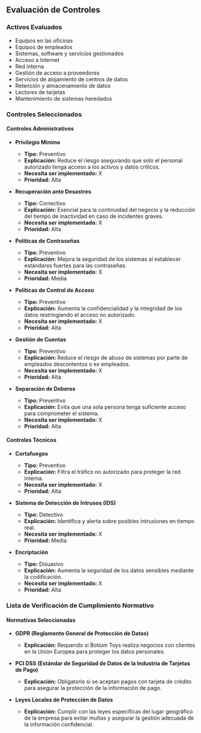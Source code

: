 ## Evaluación de Controles

### Activos Evaluados

- Equipos en las oficinas
- Equipos de empleados
- Sistemas, software y servicios gestionados
- Acceso a Internet
- Red interna
- Gestión de acceso a proveedores
- Servicios de alojamiento de centros de datos
- Retención y almacenamiento de datos
- Lectores de tarjetas
- Mantenimiento de sistemas heredados

### Controles Seleccionados

#### Controles Administrativos

- **Privilegio Mínimo**
  - **Tipo:** Preventivo
  - **Explicación:** Reduce el riesgo asegurando que solo el personal autorizado tenga acceso a los activos y datos críticos.
  - **Necesita ser implementado:** X
  - **Prioridad:** Alta

- **Recuperación ante Desastres**
  - **Tipo:** Correctivo
  - **Explicación:** Esencial para la continuidad del negocio y la reducción del tiempo de inactividad en caso de incidentes graves.
  - **Necesita ser implementado:** X
  - **Prioridad:** Alta

- **Políticas de Contraseñas**
  - **Tipo:** Preventivo
  - **Explicación:** Mejora la seguridad de los sistemas al establecer estándares fuertes para las contraseñas.
  - **Necesita ser implementado:** X
  - **Prioridad:** Media

- **Políticas de Control de Acceso**
  - **Tipo:** Preventivo
  - **Explicación:** Aumenta la confidencialidad y la integridad de los datos restringiendo el acceso no autorizado.
  - **Necesita ser implementado:** X
  - **Prioridad:** Alta

- **Gestión de Cuentas**
  - **Tipo:** Preventivo
  - **Explicación:** Reduce el riesgo de abuso de sistemas por parte de empleados descontentos o ex empleados.
  - **Necesita ser implementado:** X
  - **Prioridad:** Alta

- **Separación de Deberes**
  - **Tipo:** Preventivo
  - **Explicación:** Evita que una sola persona tenga suficiente acceso para comprometer el sistema.
  - **Necesita ser implementado:** X
  - **Prioridad:** Alta

#### Controles Técnicos

- **Cortafuegos**
  - **Tipo:** Preventivo
  - **Explicación:** Filtra el tráfico no autorizado para proteger la red interna.
  - **Necesita ser implementado:** X
  - **Prioridad:** Alta

- **Sistema de Detección de Intrusos (IDS)**
  - **Tipo:** Detectivo
  - **Explicación:** Identifica y alerta sobre posibles intrusiones en tiempo real.
  - **Necesita ser implementado:** X
  - **Prioridad:** Media

- **Encriptación**
  - **Tipo:** Disuasivo
  - **Explicación:** Aumenta la seguridad de los datos sensibles mediante la codificación.
  - **Necesita ser implementado:** X
  - **Prioridad:** Alta

### Lista de Verificación de Cumplimiento Normativo

#### Normativas Seleccionadas

- **GDPR (Reglamento General de Protección de Datos)**
  - **Explicación:** Requerido si Botium Toys realiza negocios con clientes en la Unión Europea para proteger los datos personales.

- **PCI DSS (Estándar de Seguridad de Datos de la Industria de Tarjetas de Pago)**
  - **Explicación:** Obligatorio si se aceptan pagos con tarjeta de crédito para asegurar la protección de la información de pago.

- **Leyes Locales de Protección de Datos**
  - **Explicación:** Cumplir con las leyes específicas del lugar geográfico de la empresa para evitar multas y asegurar la gestión adecuada de la información confidencial.
